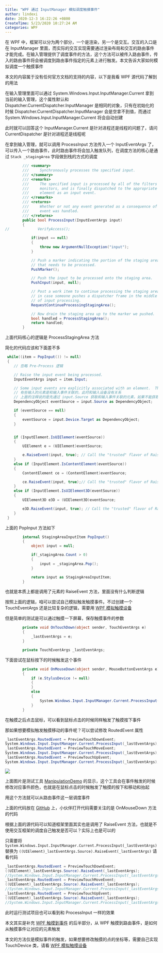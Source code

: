 ```yaml
---
title: "WPF 通过 InputManager 模拟调度触摸事件"
author: lindexi
date: 2020-12-3 16:22:26 +0800
CreateTime: 5/23/2020 10:27:24 AM
categories: WPF
---
```


在 WPF 中，框架可以分为两个部分，一个是渲染，另一个是交互。交互的入口是在 InputManager 里面，而实际的交互实现需要通过渲染布局和交互的路由事件才能完成。在输入管理提供了调度事件的方法，这个方法可以被传入路由事件，传入的路由事件将会被调度到路由事件指定的元素上进行触发。本文告诉大家如何模拟调度一个触摸事件

<!--more-->


<!-- CreateTime:5/23/2020 10:27:24 AM -->



本文的内容属于没有任何官方文档的支持的内容，以下是我看 WPF 源代码了解到的用法

在输入管理里面可以通过 System.Windows.Input.InputManager.Current 拿到当前的输入管理，这个属性默认和 Dispatcher.CurrentDispatcher.InputManager 是相同的对象，只有在初始化的时候 Dispatcher.CurrentDispatcher.InputManager 会是空拿不到值，而通过 System.Windows.Input.InputManager.Current 将会自动创建

此时就可以回答这个 InputManager.Current 是针对进程还是线程的问题了，请问 CurrentDispatcher 是针对进程还是线程呢

在拿到输入管理，就可以调用 ProcessInput 方法传入一个 InputEventArgs 了，可以传入一个路由事件，此时路由事件将会加入触发队列，在调度方法的核心是通过  `Stack _stagingArea` 字段做到栈的方式的调度

```csharp
        /// <summary>
        ///     Synchronously processes the specified input.
        /// </summary>
        /// <remarks>
        ///     The specified input is processed by all of the filters and
        ///     monitors, and is finally dispatched to the appropriate
        ///     element as an input event.
        /// </remarks>
        /// <returns>
        ///     Whether or not any event generated as a consequence of this
        ///     event was handled.
        /// </returns>
        public bool ProcessInput(InputEventArgs input)
        {
//             VerifyAccess();

            if(input == null)
            {
                throw new ArgumentNullException("input");
            }

            // Push a marker indicating the portion of the staging area
            // that needs to be processed.
            PushMarker();

            // Push the input to be processed onto the staging area.
            PushInput(input, null);

            // Post a work item to continue processing the staging area
            // in case someone pushes a dispatcher frame in the middle
            // of input processing.
            RequestContinueProcessingStagingArea();

            // Now drain the staging area up to the marker we pushed.
            bool handled = ProcessStagingArea();
            return handled;
        }
```

上面代码核心的逻辑是 ProcessStagingArea 方法

简化的代码应该和下面差不多

```csharp
 while((item = PopInput()) != null)
 {
    // 忽略 Pre-Process 逻辑

    // Raise the input event being processed.
    InputEventArgs input = item.Input;

    // Some input events are explicitly associated with an element.  Those that are not are associated with the target of the input device for this event.
    // 有些输入的元素是和输入事件关联的，此时和输入设备没有关系
    // 上面的注释说的是先通过 input.Source 获取和输入事件关联的元素，如果不能获取到，那么也许输入元素是和输入设备关联的，尝试从输入设备获取
    DependencyObject eventSource = input.Source as DependencyObject;

    if (eventSource == null)
    {
        eventSource = input.Device.Target as DependencyObject;
    }


    if (InputElement.IsUIElement(eventSource))
    {
        UIElement e = (UIElement)eventSource;

        e.RaiseEvent(input, true); // Call the "trusted" flavor of RaiseEvent. 
    }
    else if (InputElement.IsContentElement(eventSource))
    {
        ContentElement ce = (ContentElement)eventSource;

        ce.RaiseEvent(input, true);// Call the "trusted" flavor of RaiseEvent.
    }
    else if (InputElement.IsUIElement3D(eventSource))
    {
        UIElement3D e3D = (UIElement3D)eventSource;

        e3D.RaiseEvent(input, true); // Call the "trusted" flavor of RaiseEvent
    }    
 }
```

上面的 PopInput 方法如下

```csharp
        internal StagingAreaInputItem PopInput()
        {
            object input = null;

            if(_stagingArea.Count > 0)
            {
                input = _stagingArea.Pop();
            }

            return input as StagingAreaInputItem;
        }
```

也就是本质上都是调用了元素的 RaiseEvent 方法，里面没有什么判断逻辑

按照上面的逻辑，咱可以尝试自己模拟触发触摸事件。不过创建一个 TouchEventArgs 还是比较复杂的逻辑，需要用 [WPF 模拟触摸设备](https://blog.lindexi.com/post/WPF-%E6%A8%A1%E6%8B%9F%E8%A7%A6%E6%91%B8%E8%AE%BE%E5%A4%87.html )

但是简单的测试是可以通过触摸一下屏幕，保存触摸事件的参数

```csharp
        private void OnTouchDown(object sender, TouchEventArgs e)
        {
            _lastEventArgs = e;
        }

        private TouchEventArgs _lastEventArgs;
```

下面尝试在鼠标按下的时候触发这个事件

```csharp
        private void OnMouseDown(object sender, MouseButtonEventArgs e)
        {
            if (e.StylusDevice != null)
            {
            }
            else
            {
                System.Windows.Input.InputManager.Current.ProcessInput(_lastEventArgs);
            }
        }
```

在触摸之后点击鼠标，可以看到鼠标点击的时候同样触发了触摸按下事件

那如果想要模拟触发触摸移动的事件呢？可以尝试修改 RoutedEvent 属性

```csharp
_lastEventArgs.RoutedEvent = PreviewTouchDownEvent;
System.Windows.Input.InputManager.Current.ProcessInput(_lastEventArgs);
_lastEventArgs.RoutedEvent = PreviewTouchMoveEvent;
System.Windows.Input.InputManager.Current.ProcessInput(_lastEventArgs);
_lastEventArgs.RoutedEvent = PreviewTouchUpEvent;
System.Windows.Input.InputManager.Current.ProcessInput(_lastEventArgs);
```

<!-- ![](image/WPF 通过 InputManager 模拟调度触摸事件/WPF 通过 InputManager 模拟调度触摸事件.gif) -->

![](http://image.acmx.xyz/lindexi%2FWPF%2520%25E9%2580%259A%25E8%25BF%2587%2520InputManager%2520%25E6%25A8%25A1%25E6%258B%259F%25E8%25B0%2583%25E5%25BA%25A6%25E8%25A7%25A6%25E6%2591%25B8%25E4%25BA%258B%25E4%25BB%25B6.gif)

上面图片是测试工具 [ManipulationDemo](https://github.com/dotnet-campus/ManipulationDemo/) 的显示，这个工具会在事件触发的时候修改对应事件颜色，也就是在鼠标点击的时候触发了触摸的按下和移动和抬起

用这个方法就可以从路由事件这一层调度事件

上面的代码放在 [GitHub](https://github.com/dotnet-campus/ManipulationDemo/tree/7ab5024d30b3174af77e5328f5a6afae8196005f/ManipulationDemo/MainWindow.xaml.cs) 上，小伙伴打开代码需要关注的是 OnMouseDown 方法的代码

根据上面的源代码可以知道框架里面其实也是调用了 RaiseEvent 方法，也就是不使用交互框架的调度自己触发是否可以？实际上也是可以的

只需要将 `System.Windows.Input.InputManager.Current.ProcessInput(_lastEventArgs)` 替换为 `((UIElement)_lastEventArgs.Source).RaiseEvent(_lastEventArgs)` 请看代码

```csharp
_lastEventArgs.RoutedEvent = PreviewTouchDownEvent;
((UIElement)_lastEventArgs.Source).RaiseEvent(_lastEventArgs);
//System.Windows.Input.InputManager.Current.ProcessInput(_lastEventArgs);
_lastEventArgs.RoutedEvent = PreviewTouchMoveEvent;
((UIElement)_lastEventArgs.Source).RaiseEvent(_lastEventArgs);
//System.Windows.Input.InputManager.Current.ProcessInput(_lastEventArgs);
_lastEventArgs.RoutedEvent = PreviewTouchUpEvent;
((UIElement)_lastEventArgs.Source).RaiseEvent(_lastEventArgs);
//System.Windows.Input.InputManager.Current.ProcessInput(_lastEventArgs);
```

此时运行测试项目也可以看到和 ProcessInput 一样的效果

本文其实是补充 [WPF 触摸到事件](https://blog.lindexi.com/post/WPF-%E8%A7%A6%E6%91%B8%E5%88%B0%E4%BA%8B%E4%BB%B6.html ) 的后半部分，从 WPF 触摸到路由事件，是如何从触摸事件让对应的元素触发

本文的方法仅是模拟事件的触发，如果想要修改触摸的点的坐标等，需要自己实现 TouchDevice 类，请看 [WPF 模拟触摸设备](https://blog.lindexi.com/post/WPF-%E6%A8%A1%E6%8B%9F%E8%A7%A6%E6%91%B8%E8%AE%BE%E5%A4%87.html )

